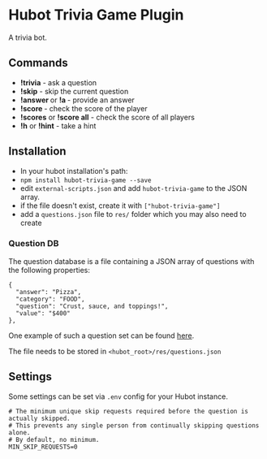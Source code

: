 # Hubot Trivia Game Plugin

A trivia bot.

## Commands

*   **!trivia** - ask a question
*   **!skip** - skip the current question
*   **!answer <answer>** or **!a <answer>** - provide an answer
*   **!score <player>** - check the score of the player
*   **!scores** or **!score all** - check the score of all players
*   **!h** or **!hint** - take a hint

## Installation

* In your hubot installation's path:
* `npm install hubot-trivia-game --save`
* edit `external-scripts.json` and add `hubot-trivia-game` to the JSON array.
* if the file doesn't exist, create it with `["hubot-trivia-game"]`
* add a `questions.json` file to `res/` folder which you may also need to create

### Question DB

The question database is a file containing a JSON array of questions with the following properties:
```
{
  "answer": "Pizza",
  "category": "FOOD",
  "question": "Crust, sauce, and toppings!",
  "value": "$400"
},
```
One example of such a question set can be found [here](http://www.reddit.com/r/datasets/comments/1uyd0t/200000_jeopardy_questions_in_a_json_file).

The file needs to be stored in `<hubot_root>/res/questions.json`

## Settings

Some settings can be set via `.env` config for your Hubot instance.

```
# The minimum unique skip requests required before the question is actually skipped.
# This prevents any single person from continually skipping questions alone.
# By default, no minimum.
MIN_SKIP_REQUESTS=0
```
